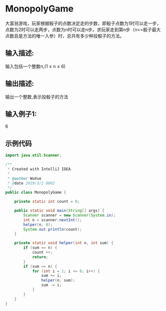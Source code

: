 # MonopolyGame
大富翁游戏，玩家根据骰子的点数决定走的步数，即骰子点数为1时可以走一步，点数为2时可以走两步，点数为n时可以走n步。求玩家走到第n步（n<=骰子最大点数且是方法的唯一入参）时，总共有多少种投骰子的方法。
## 输入描述:
输入包括一个整数n,(1 ≤ n ≤ 6)

## 输出描述:
输出一个整数,表示投骰子的方法

## 输入例子1:
6
## 示例代码
``` java
import java.util.Scanner;

/**
 * Created with IntelliJ IDEA.
 *
 * @author WuXue
 * @date 2019/3/2 0002
 */
public class MonopolyGame {

    private static int count = 0;

    public static void main(String[] args) {
        Scanner scanner = new Scanner(System.in);
        int n = scanner.nextInt();
        helper(n, 0);
        System.out.println(count);
    }

    private static void helper(int n, int sum) {
        if (sum == n) {
            count ++;
            return;
        }
        if (sum <= n) {
            for (int i = 1; i <= 6; i++) {
                sum += i;
                helper(n, sum);
                sum -= i;
            }
        }
    }
}
```
